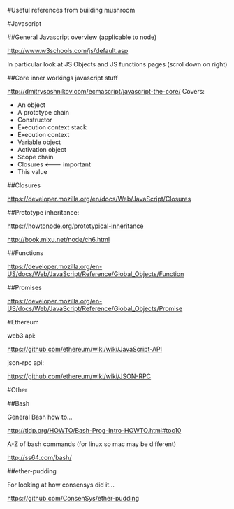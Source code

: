 #Useful references from building mushroom


#Javascript

##General Javascript overview (applicable to node)

http://www.w3schools.com/js/default.asp

In particular look at JS Objects and JS functions pages (scrol down on right)


##Core inner workings javascript stuff 


http://dmitrysoshnikov.com/ecmascript/javascript-the-core/  Covers:

* An object
* A prototype chain
* Constructor
* Execution context stack
* Execution context
* Variable object
* Activation object
* Scope chain
* Closures          <--- important
* This value


##Closures

https://developer.mozilla.org/en/docs/Web/JavaScript/Closures



##Prototype inheritance:

https://howtonode.org/prototypical-inheritance

http://book.mixu.net/node/ch6.html


##Functions

https://developer.mozilla.org/en-US/docs/Web/JavaScript/Reference/Global_Objects/Function


##Promises

https://developer.mozilla.org/en-US/docs/Web/JavaScript/Reference/Global_Objects/Promise



#Ethereum

web3 api: 

https://github.com/ethereum/wiki/wiki/JavaScript-API

json-rpc api:

https://github.com/ethereum/wiki/wiki/JSON-RPC


#Other

##Bash

General Bash how to...

http://tldp.org/HOWTO/Bash-Prog-Intro-HOWTO.html#toc10

A-Z of bash commands (for linux so mac may be different)

http://ss64.com/bash/


##ether-pudding

For looking at how consensys did it...

https://github.com/ConsenSys/ether-pudding


